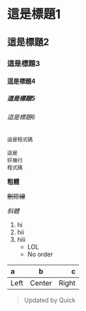 # 這是標題1
## 這是標題2
### 這是標題3
#### 這是標題4
##### 這是標題5
###### 這是標題6

`這是程式碼`

```
這是
好幾行
程式碼
```

**粗體**

~~刪除線~~

*斜體*

1. hi
2. hii
3. hiii
   - LOL
   - No order

|  a |   b  |  c  |
|:---|:----:|----:|
|Left|Center|Right|

> Updated by Quick

